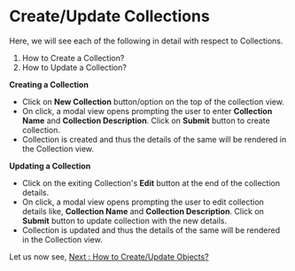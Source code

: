 Create/Update Collections
=========================

Here, we will see each of the following in detail with respect to
Collections.

1.  How to Create a Collection?
2.  How to Update a Collection?

**Creating a Collection**

-   Click on **New Collection** button/option on the top of the
    collection view.
-   On click, a modal view opens prompting the user to enter
    **Collection Name** and **Collection Description**. Click on
    **Submit** button to create collection.
-   Collection is created and thus the details of the same will be
    rendered in the Collection view.

**Updating a Collection**

-   Click on the exiting Collection's **Edit** button at the end of the
    collection details.
-   On click, a modal view opens prompting the user to edit collection
    details like, **Collection Name** and **Collection Description**.
    Click on **Submit** button to update collection with the new
    details.
-   Collection is updated and thus the details of the same will be
    rendered in the Collection view.

Let us now see, 
[Next : How to Create/Update Objects?](create_update_delete_object.md)

